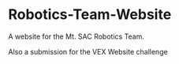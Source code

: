# Robotics-Team-Website
A website for the Mt. SAC Robotics Team.

Also a submission for the VEX Website challenge